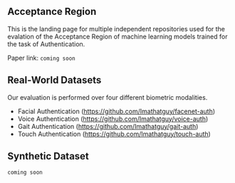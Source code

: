 ## Acceptance Region

This is the landing page for multiple independent repositories used for the evalation of the Acceptance Region of machine learning models trained for the task of Authentication.

Paper link: ```coming soon```

## Real-World Datasets

Our evaluation is performed over four different biometric modalities.

- Facial Authentication (<https://github.com/Imathatguy/facenet-auth>)
- Voice Authentication (<https://github.com/Imathatguy/voice-auth>)
- Gait Authentication (<https://github.com/Imathatguy/gait-auth>)
- Touch Authentication (<https://github.com/Imathatguy/touch-auth>)

## Synthetic Dataset

```coming soon```
